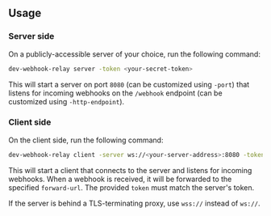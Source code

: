 ## Usage

### Server side

On a publicly-accessible server of your choice, run the following command:

```bash
dev-webhook-relay server -token <your-secret-token>
```

This will start a server on port `8080` (can be customized using `-port`) that listens for incoming webhooks on the
`/webhook` endpoint (can be customized using `-http-endpoint`).

### Client side

On the client side, run the following command:

```bash
dev-webhook-relay client -server ws://<your-server-address>:8080 -token <your-secret-token> -forward-url <your-forward-url>
```

This will start a client that connects to the server and listens for incoming webhooks. When a webhook is received, it
will be forwarded to the specified `forward-url`. The provided `token` must match the server's token.

If the server is behind a TLS-terminating proxy, use `wss://` instead of `ws://`.